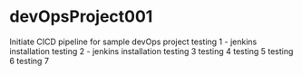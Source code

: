 # devOpsProject001
Initiate CICD pipeline for sample devOps project
testing 1 - jenkins installation
testing 2 - jenkins installation
testing 3
testing 4
testing 5
testing 6
testing 7
